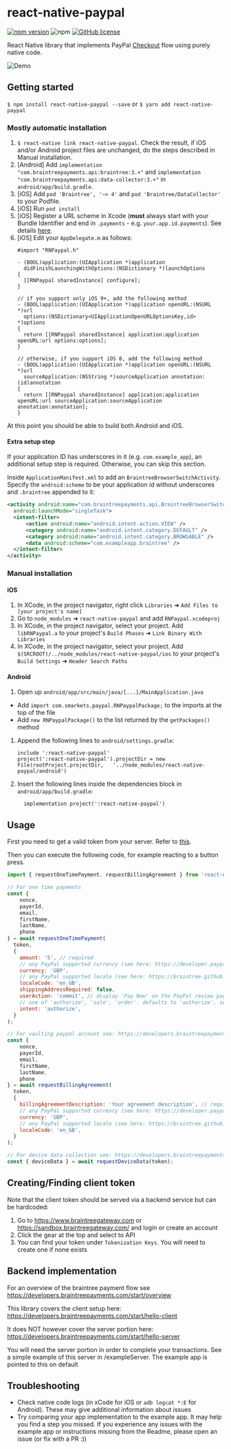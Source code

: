 # react-native-paypal

[![npm version](https://img.shields.io/npm/v/react-native-paypal.svg)](https://www.npmjs.com/package/react-native-paypal)
![npm](https://img.shields.io/npm/dm/react-native-paypal.svg)
[![GitHub license](https://img.shields.io/github/license/smarkets/react-native-paypal.svg)](https://github.com/smarkets/react-native-paypal/blob/master/LICENSE)


React Native library that implements PayPal [Checkout](https://developers.braintreepayments.com/guides/paypal/checkout-with-paypal/) flow using purely native code.

![Demo](https://smrkts.co/2yqrDKT)

## Getting started

`$ npm install react-native-paypal --save` or `$ yarn add react-native-paypal`

### Mostly automatic installation

1. `$ react-native link react-native-paypal`. Check the result, if iOS and/or Android project files are unchanged, do the steps described in Manual installation. 
1. [Android] Add `implementation "com.braintreepayments.api:braintree:3.+"` and `implementation "com.braintreepayments.api:data-collector:3.+"` in `android/app/build.gradle`.
1. [iOS] Add `pod 'Braintree', '~> 4'` and `pod 'Braintree/DataCollector'` to your Podfile.
1. [iOS] Run `pod install`
1. [iOS] Register a URL scheme in Xcode (**must** always start with your Bundle Identifier and end in `.payments` - e.g. `your.app.id.payments`). See details [here](https://developers.braintreepayments.com/guides/paypal/client-side/ios/v4#register-a-url-type).
1. [iOS] Edit your `AppDelegate.m` as follows:
    ```objc
    #import "RNPaypal.h"

    - (BOOL)application:(UIApplication *)application 
      didFinishLaunchingWithOptions:(NSDictionary *)launchOptions
    {
      [[RNPaypal sharedInstance] configure];
    }

    // if you support only iOS 9+, add the following method
    - (BOOL)application:(UIApplication *)application openURL:(NSURL *)url
      options:(NSDictionary<UIApplicationOpenURLOptionsKey,id> *)options
    {
      return [[RNPaypal sharedInstance] application:application openURL:url options:options];
    }
    
    // otherwise, if you support iOS 8, add the following method
    - (BOOL)application:(UIApplication *)application openURL:(NSURL *)url
      sourceApplication:(NSString *)sourceApplication annotation:(id)annotation
    {
      return [[RNPaypal sharedInstance] application:application openURL:url sourceApplication:sourceApplication annotation:annotation];
    }
    
    ```

At this point you should be able to build both Android and iOS.

#### Extra setup step 

If your application ID has underscores in it (e.g. `com.example_app`), an additional setup step is required. Otherwise, you can skip this section.

Inside `ApplicationManifest.xml` to add an `BraintreeBrowserSwitchActivity`. Specify the `android:scheme` to be your application id without underscores and `.braintree` appended to it:

```xml
<activity android:name="com.braintreepayments.api.BraintreeBrowserSwitchActivity"
  android:launchMode="singleTask">
  <intent-filter>
      <action android:name="android.intent.action.VIEW" />
      <category android:name="android.intent.category.DEFAULT" />
      <category android:name="android.intent.category.BROWSABLE" />
      <data android:scheme="com.exampleapp.braintree" />
  </intent-filter>
</activity>
```

### Manual installation


#### iOS

1. In XCode, in the project navigator, right click `Libraries` ➜ `Add Files to [your project's name]`
1. Go to `node_modules` ➜ `react-native-paypal` and add `RNPaypal.xcodeproj`
1. In XCode, in the project navigator, select your project. Add `libRNPaypal.a` to your project's `Build Phases` ➜ `Link Binary With Libraries`
1. In XCode, in the project navigator, select your project. Add `$(SRCROOT)/../node_modules/react-native-paypal/ios` to your project's `Build Settings` ➜ `Header Search Paths`

#### Android

1. Open up `android/app/src/main/java/[...]/MainApplication.java`
  - Add `import com.smarkets.paypal.RNPaypalPackage;` to the imports at the top of the file
  - Add `new RNPaypalPackage()` to the list returned by the `getPackages()` method
1. Append the following lines to `android/settings.gradle`:
  	```
  	include ':react-native-paypal'
  	project(':react-native-paypal').projectDir = new File(rootProject.projectDir, 	'../node_modules/react-native-paypal/android')
  	```
1. Insert the following lines inside the dependencies block in `android/app/build.gradle`:
  	```
      implementation project(':react-native-paypal')
  	```


## Usage

First you need to get a valid token from your server. Refer to [this](https://developers.braintreepayments.com/start/hello-client/ios/v3#get-a-client-token).

Then you can execute the following code, for example reacting to a button press.

```javascript
import { requestOneTimePayment, requestBillingAgreement } from 'react-native-paypal'; 

// For one time payments
const {
	nonce,
	payerId,
	email,
	firstName,
	lastName,
	phone
} = await requestOneTimePayment(
  token,
  {
    amount: '5', // required
    // any PayPal supported currency (see here: https://developer.paypal.com/docs/integration/direct/rest/currency-codes/#paypal-account-payments)
    currency: 'GBP',
    // any PayPal supported locale (see here: https://braintree.github.io/braintree_ios/Classes/BTPayPalRequest.html#/c:objc(cs)BTPayPalRequest(py)localeCode)
    localeCode: 'en_GB', 
    shippingAddressRequired: false,
    userAction: 'commit', // display 'Pay Now' on the PayPal review page
    // one of 'authorize', 'sale', 'order'. defaults to 'authorize'. see details here: https://developer.paypal.com/docs/api/payments/v1/#payment-create-request-body
    intent: 'authorize', 
  }
);

// For vaulting paypal account see: https://developers.braintreepayments.com/guides/paypal/vault
const {
	nonce,
	payerId,
	email,
	firstName,
	lastName,
	phone
} = await requestBillingAgreement(
  token,
  {
    billingAgreementDescription: 'Your agreement description', // required
    // any PayPal supported currency (see here: https://developer.paypal.com/docs/integration/direct/rest/currency-codes/#paypal-account-payments)
    currency: 'GBP',
    // any PayPal supported locale (see here: https://braintree.github.io/braintree_ios/Classes/BTPayPalRequest.html#/c:objc(cs)BTPayPalRequest(py)localeCode)
    localeCode: 'en_GB',
  }
);

// For device data collection see: https://developers.braintreepayments.com/guides/advanced-fraud-management-tools/device-data-collection/
const { deviceData } = await requestDeviceData(token);
```

## Creating/Finding client token
Note that the client token should be served via a backend service but can be hardcoded:
1. Go to https://www.braintreegateway.com or https://sandbox.braintreegateway.com/ and login or create an account
2. Click the gear at the top and select to API
3. You can find your token under `Tokenization Keys`.  You will need to create one if none exists

## Backend implementation
For an overview of the braintree payment flow see https://developers.braintreepayments.com/start/overview

This library covers the client setup here: https://developers.braintreepayments.com/start/hello-client

It does NOT however cover the server portion here: https://developers.braintreepayments.com/start/hello-server

You will need the server portion in order to complete your transactions.  See a simple example of this server in /exampleServer.  The example app is pointed to this on default

## Troubleshooting
* Check native code logs (in xCode for iOS or `adb logcat *:E` for Android).  These may give additional information about issues
* Try comparing your app implementation to the example app.  It may help you find a step you missed.  If you experience any issues with the example app or instructions missing from the Readme, please open an issue (or fix with a PR :))
